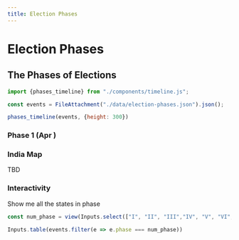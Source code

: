 ```yaml
---
title: Election Phases 
---
```


# Election Phases 

## The Phases of Elections

```js
import {phases_timeline} from "./components/timeline.js";
```

```js
const events = FileAttachment("./data/election-phases.json").json();
```

```js
phases_timeline(events, {height: 300})
```

### Phase 1 (Apr )


### India Map
TBD

### Interactivity

Show me all the states in phase 

```js 
const num_phase = view(Inputs.select(["I", "II", "III","IV", "V", "VI", "VII"], {value: "I", label: "Phases"}));
```

```js
Inputs.table(events.filter(e => e.phase === num_phase))
```